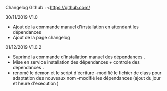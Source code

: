 Changelog Github : <https://github.com/


30/11/2019  V1.0

- Ajout de la commande manuel d'installation en attendant les dépendances
- Ajout de la page changelog 

01/12/2019 V1.0.2

- Suprimé la commande d'installation manuel des dépendances .
- Mise en service installation des dépendances + controle des dépendances . 
- renomé le demon et le script d'écriture 
-modifié le fichier de class pour adaptation des nouveaux nom
-modifié les dépendances (ajout du jour et heure d'execution ) 
